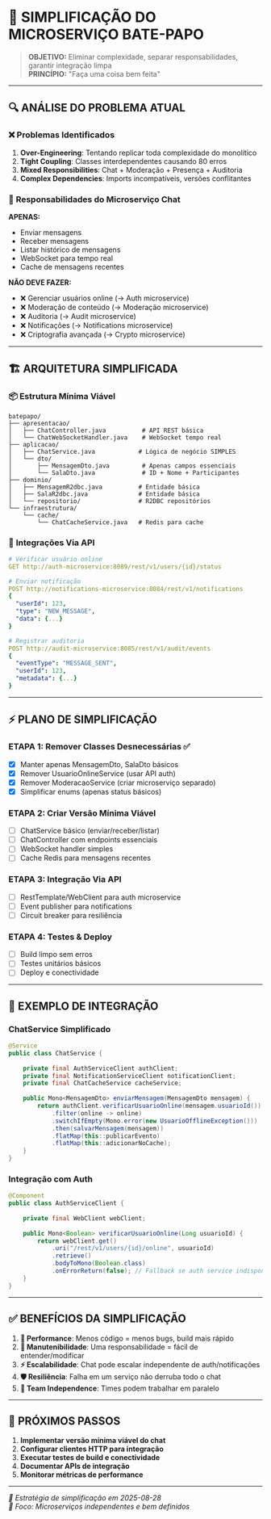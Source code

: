 # 🎯 SIMPLIFICAÇÃO DO MICROSERVIÇO BATE-PAPO

> **OBJETIVO:** Eliminar complexidade, separar responsabilidades, garantir integração limpa  
> **PRINCÍPIO:** "Faça uma coisa bem feita"  

---

## 🔍 **ANÁLISE DO PROBLEMA ATUAL**

### ❌ **Problemas Identificados**
1. **Over-Engineering**: Tentando replicar toda complexidade do monolítico
2. **Tight Coupling**: Classes interdependentes causando 80 erros
3. **Mixed Responsibilities**: Chat + Moderação + Presença + Auditoria
4. **Complex Dependencies**: Imports incompatíveis, versões conflitantes

### 🎯 **Responsabilidades do Microserviço Chat**
**APENAS:**
- Enviar mensagens
- Receber mensagens  
- Listar histórico de mensagens
- WebSocket para tempo real
- Cache de mensagens recentes

**NÃO DEVE FAZER:**
- ❌ Gerenciar usuários online (→ Auth microservice)
- ❌ Moderação de conteúdo (→ Moderação microservice)  
- ❌ Auditoria (→ Audit microservice)
- ❌ Notificações (→ Notifications microservice)
- ❌ Criptografia avançada (→ Crypto microservice)

---

## 🏗️ **ARQUITETURA SIMPLIFICADA**

### 📦 **Estrutura Mínima Viável**
```
batepapo/
├── apresentacao/
│   ├── ChatController.java          # API REST básica
│   └── ChatWebSocketHandler.java    # WebSocket tempo real
├── aplicacao/
│   ├── ChatService.java            # Lógica de negócio SIMPLES
│   └── dto/
│       ├── MensagemDto.java         # Apenas campos essenciais
│       └── SalaDto.java             # ID + Nome + Participantes
├── dominio/
│   ├── MensagemR2dbc.java          # Entidade básica
│   ├── SalaR2dbc.java              # Entidade básica  
│   └── repositorio/                # R2DBC repositórios
└── infraestrutura/
    └── cache/
        └── ChatCacheService.java   # Redis para cache
```

### 🔗 **Integrações Via API**
```yaml
# Verificar usuário online
GET http://auth-microservice:8089/rest/v1/users/{id}/status

# Enviar notificação
POST http://notifications-microservice:8084/rest/v1/notifications
{
  "userId": 123,
  "type": "NEW_MESSAGE",
  "data": {...}
}

# Registrar auditoria  
POST http://audit-microservice:8085/rest/v1/audit/events
{
  "eventType": "MESSAGE_SENT", 
  "userId": 123,
  "metadata": {...}
}
```

---

## ⚡ **PLANO DE SIMPLIFICAÇÃO**

### **ETAPA 1: Remover Classes Desnecessárias** ✅
- [x] Manter apenas MensagemDto, SalaDto básicos
- [x] Remover UsuarioOnlineService (usar API auth)
- [x] Remover ModeracaoService (criar microserviço separado)
- [x] Simplificar enums (apenas status básicos)

### **ETAPA 2: Criar Versão Mínima Viável**
- [ ] ChatService básico (enviar/receber/listar)
- [ ] ChatController com endpoints essenciais
- [ ] WebSocket handler simples
- [ ] Cache Redis para mensagens recentes

### **ETAPA 3: Integração Via API**
- [ ] RestTemplate/WebClient para auth microservice
- [ ] Event publisher para notifications
- [ ] Circuit breaker para resiliência

### **ETAPA 4: Testes & Deploy**
- [ ] Build limpo sem erros
- [ ] Testes unitários básicos
- [ ] Deploy e conectividade

---

## 🔧 **EXEMPLO DE INTEGRAÇÃO**

### **ChatService Simplificado**
```java
@Service
public class ChatService {
    
    private final AuthServiceClient authClient;
    private final NotificationServiceClient notificationClient;
    private final ChatCacheService cacheService;
    
    public Mono<MensagemDto> enviarMensagem(MensagemDto mensagem) {
        return authClient.verificarUsuarioOnline(mensagem.usuarioId())
            .filter(online -> online)
            .switchIfEmpty(Mono.error(new UsuarioOfflineException()))
            .then(salvarMensagem(mensagem))
            .flatMap(this::publicarEvento)
            .flatMap(this::adicionarNoCache);
    }
}
```

### **Integração com Auth**
```java
@Component
public class AuthServiceClient {
    
    private final WebClient webClient;
    
    public Mono<Boolean> verificarUsuarioOnline(Long usuarioId) {
        return webClient.get()
            .uri("/rest/v1/users/{id}/online", usuarioId)
            .retrieve()
            .bodyToMono(Boolean.class)
            .onErrorReturn(false); // Fallback se auth service indisponível
    }
}
```

---

## ✅ **BENEFÍCIOS DA SIMPLIFICAÇÃO**

1. **🚀 Performance**: Menos código = menos bugs, build mais rápido
2. **🔧 Manutenibilidade**: Uma responsabilidade = fácil de entender/modificar  
3. **⚡ Escalabilidade**: Chat pode escalar independente de auth/notificações
4. **🛡️ Resiliência**: Falha em um serviço não derruba todo o chat
5. **👥 Team Independence**: Times podem trabalhar em paralelo

---

## 🎯 **PRÓXIMOS PASSOS**

1. **Implementar versão mínima viável do chat**
2. **Configurar clientes HTTP para integração**
3. **Executar testes de build e conectividade**
4. **Documentar APIs de integração**
5. **Monitorar métricas de performance**

---

*📝 Estratégia de simplificação em 2025-08-28*  
*🎯 Foco: Microserviços independentes e bem definidos*